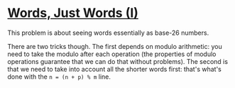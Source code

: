 [Words, Just Words (I)](https://judge.itacpc.it/team/problems/15/text)
======================================================================

This problem is about seeing words essentially as base-26 numbers.

There are two tricks though.
The first depends on modulo arithmetic: you need to take the modulo after each operation
(the properties of modulo operations guarantee that we can do that without problems).
The second is that we need to take into account all the shorter words first: that's what's done with the
`n = (n + p) % m` line.
